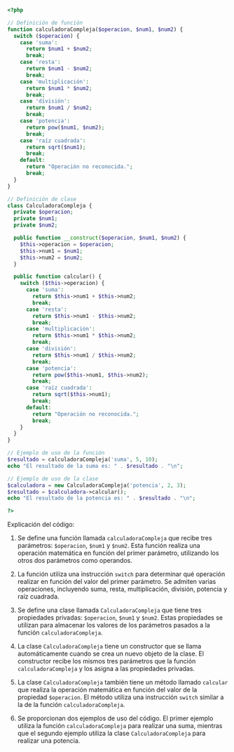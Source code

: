 ```php
<?php

// Definición de función
function calculadoraCompleja($operacion, $num1, $num2) {
  switch ($operacion) {
    case 'suma':
      return $num1 + $num2;
      break;
    case 'resta':
      return $num1 - $num2;
      break;
    case 'multiplicación':
      return $num1 * $num2;
      break;
    case 'división':
      return $num1 / $num2;
      break;
    case 'potencia':
      return pow($num1, $num2);
      break;
    case 'raíz cuadrada':
      return sqrt($num1);
      break;
    default:
      return "Operación no reconocida.";
      break;
  }
}

// Definición de clase
class CalculadoraCompleja {
  private $operacion;
  private $num1;
  private $num2;

  public function __construct($operacion, $num1, $num2) {
    $this->operacion = $operacion;
    $this->num1 = $num1;
    $this->num2 = $num2;
  }

  public function calcular() {
    switch ($this->operacion) {
      case 'suma':
        return $this->num1 + $this->num2;
        break;
      case 'resta':
        return $this->num1 - $this->num2;
        break;
      case 'multiplicación':
        return $this->num1 * $this->num2;
        break;
      case 'división':
        return $this->num1 / $this->num2;
        break;
      case 'potencia':
        return pow($this->num1, $this->num2);
        break;
      case 'raíz cuadrada':
        return sqrt($this->num1);
        break;
      default:
        return "Operación no reconocida.";
        break;
    }
  }
}

// Ejemplo de uso de la función
$resultado = calculadoraCompleja('suma', 5, 10);
echo "El resultado de la suma es: " . $resultado . "\n";

// Ejemplo de uso de la clase
$calculadora = new CalculadoraCompleja('potencia', 2, 3);
$resultado = $calculadora->calcular();
echo "El resultado de la potencia es: " . $resultado . "\n";

?>
```

Explicación del código:

1. Se define una función llamada `calculadoraCompleja` que recibe tres parámetros: `$operacion`, `$num1` y `$num2`. Esta función realiza una operación matemática en función del primer parámetro, utilizando los otros dos parámetros como operandos.

2. La función utiliza una instrucción `switch` para determinar qué operación realizar en función del valor del primer parámetro. Se admiten varias operaciones, incluyendo suma, resta, multiplicación, división, potencia y raíz cuadrada.

3. Se define una clase llamada `CalculadoraCompleja` que tiene tres propiedades privadas: `$operacion`, `$num1` y `$num2`. Estas propiedades se utilizan para almacenar los valores de los parámetros pasados a la función `calculadoraCompleja`.

4. La clase `CalculadoraCompleja` tiene un constructor que se llama automáticamente cuando se crea un nuevo objeto de la clase. El constructor recibe los mismos tres parámetros que la función `calculadoraCompleja` y los asigna a las propiedades privadas.

5. La clase `CalculadoraCompleja` también tiene un método llamado `calcular` que realiza la operación matemática en función del valor de la propiedad `$operacion`. El método utiliza una instrucción `switch` similar a la de la función `calculadoraCompleja`.

6. Se proporcionan dos ejemplos de uso del código. El primer ejemplo utiliza la función `calculadoraCompleja` para realizar una suma, mientras que el segundo ejemplo utiliza la clase `CalculadoraCompleja` para realizar una potencia.